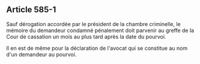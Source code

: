 Article 585-1
----
Sauf dérogation accordée par le président de la chambre criminelle, le mémoire
du demandeur condamné pénalement doit parvenir au greffe de la Cour de cassation
un mois au plus tard après la date du pourvoi.

Il en est de même pour la déclaration de l'avocat qui se constitue au nom d'un
demandeur au pourvoi.

